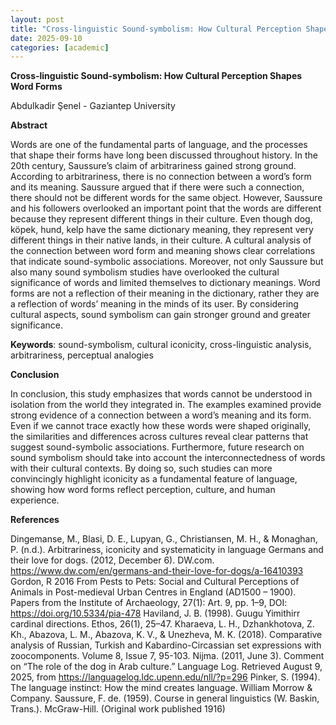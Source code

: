 ```yaml
---
layout: post
title: "Cross-linguistic Sound-symbolism: How Cultural Perception Shapes Word Forms"
date: 2025-09-10
categories: [academic]
---
```


**Cross-linguistic Sound-symbolism: How Cultural Perception Shapes Word Forms**
 
Abdulkadir Şenel - Gaziantep University
 
**Abstract**

 
Words are one of the fundamental parts of language, and the processes that shape their forms have long been discussed throughout history. In the 20th century, Saussure’s claim of arbitrariness gained strong ground. According to arbitrariness, there is no connection between a word’s form and its meaning. Saussure argued that if there were such a connection, there should not be different words for the same object. However, Saussure and his followers overlooked an important point that the words are different because they represent different things in their culture. Even though dog, köpek, hund, kelp have the same dictionary meaning, they represent very different things in their native lands, in their culture. A cultural analysis of the connection between word form and meaning shows clear correlations that indicate sound-symbolic associations. Moreover, not only Saussure but also many sound symbolism studies have overlooked the cultural significance of words and limited themselves to dictionary meanings. Word forms are not a reflection of their meaning in the dictionary, rather they are a reflection of words’ meaning in the minds of its user. By considering cultural aspects, sound symbolism can gain stronger ground and greater significance.
 
**Keywords**: sound-symbolism, cultural iconicity, cross-linguistic analysis, arbitrariness, perceptual analogies
 
**Conclusion**

In conclusion, this study emphasizes that words cannot be understood in isolation from the world they integrated in. The examples examined provide strong evidence of a connection between a word’s meaning and its form. Even if we cannot trace exactly how these words were shaped originally, the similarities and differences across cultures reveal clear patterns that suggest sound-symbolic associations. Furthermore, future research on sound symbolism should take into account the interconnectedness of words with their cultural contexts. By doing so, such studies can more convincingly highlight iconicity as a fundamental feature of language, showing how word forms reflect perception, culture, and human experience.

**References**

Dingemanse, M., Blasi, D. E., Lupyan, G., Christiansen, M. H., & Monaghan, P. (n.d.). Arbitrariness, iconicity and systematicity in language
Germans and their love for dogs. (2012, December 6). DW.com. https://www.dw.com/en/germans-and-their-love-for-dogs/a-16410393
Gordon, R 2016 From Pests to Pets: Social and Cultural Perceptions of Animals in Post-medieval Urban Centres in England (AD1500 – 1900). Papers from the Institute of Archaeology, 27(1): Art. 9, pp. 1–9, DOI: https://doi.org/10.5334/pia-478
Haviland, J. B. (1998). Guugu Yimithirr cardinal directions. Ethos, 26(1), 25–47.
Kharaeva, L. H., Dzhankhotova, Z. Kh., Abazova, L. M., Abazova, K. V., & Unezheva, M. K. (2018). Comparative analysis of Russian, Turkish and Kabardino-Circassian set expressions with zoocomponents. Volume 8, Issue 7, 95-103.
Nijma. (2011, June 3). Comment on “The role of the dog in Arab culture.” Language Log. Retrieved August 9, 2025, from https://languagelog.ldc.upenn.edu/nll/?p=296
Pinker, S. (1994). The language instinct: How the mind creates language. William Morrow & Company.
Saussure, F. de. (1959). Course in general linguistics (W. Baskin, Trans.). McGraw-Hill. (Original work published 1916)
